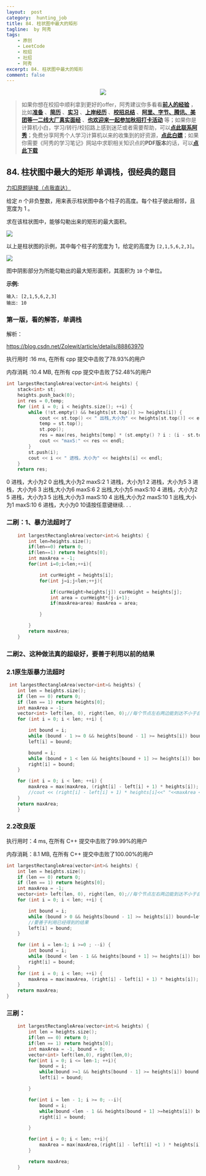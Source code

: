 ```yaml
---
layout:  post
category:  hunting_job
title: 84. 柱状图中最大的矩形
tagline:  by 阿秀
tags:
    - 原创
    - LeetCode
    - 校招
    - 社招
    - 阿秀
excerpt: 84. 柱状图中最大的矩形
comment: false
---
```






<div align="center">
  <a href="/notes/05-xiustar/01-xiustar_reading_guide/01-introduce.html#阿秀组建了一个校招学习圈子">
      <img src="https://axiu-image-bed.oss-cn-shanghai.aliyuncs.com/img/202206190108471.png">
  </a></div>



> 如果你想在校招中顺利拿到更好的offer，阿秀建议你多看看<font style="font-weight:bold; color:#4169E1;text-decoration:underline;">[前人的经验](/notes/05-xiustar/01-xiustar_reading_guide/01-introduce.md)</font> ，比如<font style="font-weight:bold; color:#4169E1;text-decoration:underline;">[准备](/notes/05-xiustar/02-campus_prepare/02-01-校招重要时间点科普.md)</font> 、<font style="font-weight:bold; color:#4169E1;text-decoration:underline;">[简历](/notes/05-xiustar/03-resume/01-00-简历开篇词.md)</font> 、<font style="font-weight:bold; color:#4169E1;text-decoration:underline;">[实习](/notes/05-xiustar/04-school_practice/20220320-从公司角度来看，为什么要招实习生.md)</font> 、<font style="font-weight:bold; color:#4169E1;text-decoration:underline;">[上岸经历](/notes/05-xiustar/09-question_answer/20220817.md)</font> 、<font style="font-weight:bold; color:#4169E1;text-decoration:underline;">[校招总结](/notes/05-xiustar/05-campus_recruitment/2020-12-16-双非渣硕的秋招之路总结（已拿抖音研发岗SP）.md)</font> 、<font style="font-weight:bold; color:#4169E1;text-decoration:underline;">[阿里、字节、腾讯、美团等一二线大厂真实面经](/notes/07-resources/01-free/04-schoolSchample.md)</font> 、<font style="font-weight:bold; color:#4169E1;text-decoration:underline;">[也欢迎来一起参加秋招打卡活动](/notes/05-xiustar/01-xiustar_reading_guide/01-introduce.html#阿秀组建了一个校招学习圈子)</font> 等；如果你是计算机小白，学习/转行/校招路上感到迷茫或者需要帮助，可以<font style="font-weight:bold; color:#4169E1;text-decoration:underline;">[点此联系阿秀](/notes/08-other/02-question.md#_4、阿秀-如何才能联系到你)</font>；免费分享阿秀个人学习计算机以来的收集到的好资源，<font style="font-weight:bold; color:#4169E1;text-decoration:underline;">[点此白嫖](/notes/07-resources/01-free/01-introduce.md)</font>；如果你需要《阿秀的学习笔记》网站中求职相关知识点的**PDF版本**的话，可以<font style="font-weight:bold; color:#4169E1;text-decoration:underline;">[点此下载](/notes/08-other/02-question.md#_5、如何下载阿秀的学习笔记内容pdf版本)</font> 



<p id="柱状图中最大的矩形"></p>



## 84. 柱状图中最大的矩形 单调栈，很经典的题目

[力扣原题链接（点我直达）](https://leetcode-cn.com/problems/largest-rectangle-in-histogram/)

给定 *n* 个非负整数，用来表示柱状图中各个柱子的高度。每个柱子彼此相邻，且宽度为 1 。

求在该柱状图中，能够勾勒出来的矩形的最大面积。

 

![](https://axiu-image-bed.oss-cn-shanghai.aliyuncs.com/img/202207032130915.png)

以上是柱状图的示例，其中每个柱子的宽度为 1，给定的高度为 `[2,1,5,6,2,3]`。

 

![](https://axiu-image-bed.oss-cn-shanghai.aliyuncs.com/img/202207032131564.png)

图中阴影部分为所能勾勒出的最大矩形面积，其面积为 `10` 个单位。

 

**示例:**

```
输入: [2,1,5,6,2,3]
输出: 10
```





### 第一版，看的解答，单调栈

解析：

https://blog.csdn.net/Zolewit/article/details/88863970

执行用时 :16 ms, 在所有 cpp 提交中击败了78.93%的用户

内存消耗 :10.4 MB, 在所有 cpp 提交中击败了52.48%的用户



```c++
int largestRectangleArea(vector<int>& heights) {
	stack<int> st;
	heights.push_back(0);
	int res = 0,temp;
	for (int i = 0; i < heights.size(); ++i) {
		while (!st.empty() && heights[st.top()] >= heights[i]) {
			cout << st.top() << " 出栈,大小为" << heights[st.top()] << endl;;
			temp = st.top();
			st.pop();
			res = max(res, heights[temp] * (st.empty() ? i : (i - st.top() - 1)));
			cout << "maxS:" << res << endl;
		}
		st.push(i);
		cout << i << " 进栈，大小为" << heights[i] << endl;
	}
	return res;


```



0 进栈，大小为2
0 出栈,大小为2
maxS:2
1 进栈，大小为1
2 进栈，大小为5
3 进栈，大小为6
3 出栈,大小为6
maxS:6
2 出栈,大小为5
maxS:10
4 进栈，大小为2
5 进栈，大小为3
5 出栈,大小为3
maxS:10
4 出栈,大小为2
maxS:10
1 出栈,大小为1
maxS:10
6 进栈，大小为0
10请按任意键继续. . .





### 二刷：1、暴力法超时了

~~~cpp
    int largestRectangleArea(vector<int>& heights) {
        int len=heights.size();
        if(len==0) return 0;
        if(len==1) return heights[0];
        int maxArea = -1;
        for(int i=0;i<len;++i){

            int curHeight = heights[i];
            for(int j=i;j<len;++j){

                if(curHeight>heights[j]) curHeight = heights[j];
                int area = curHeight*(j-i+1);
                if(maxArea<area) maxArea = area;

            }

        }
        return maxArea;
    }
~~~

### 二刷2、这种做法真的超级好，要善于利用以前的结果

### 2.1原生版暴力法超时

~~~cpp
 int largestRectangleArea(vector<int>& heights) {
	int len = heights.size();
	if (len == 0) return 0;
	if (len == 1) return heights[0];
	int maxArea = -1;
	vector<int> left(len, 0), right(len, 0);//每个节点左右两边能到达不小于自己高度的最大距离
	for (int i = 0; i < len; ++i) {

		int bound = i;
		while (bound - 1 >= 0 && heights[bound - 1] >= heights[i]) bound--;
		left[i] = bound;

		bound = i;
		while (bound + 1 < len && heights[bound + 1] >= heights[i]) bound++;
		right[i] = bound;
	}

	for (int i = 0; i < len; ++i) {
		maxArea = max(maxArea, (right[i] - left[i] + 1) * heights[i]);
		//cout << (right[i] - left[i] + 1) * heights[i]<<" "<<maxArea << endl;
	}
	return maxArea;
    }
~~~



### 2.2改良版

执行用时：4 ms, 在所有 C++ 提交中击败了99.99%的用户

内存消耗：8.1 MB, 在所有 C++ 提交中击败了100.00%的用户

~~~cpp
int largestRectangleArea(vector<int>& heights) {
	int len = heights.size();
	if (len == 0) return 0;
	if (len == 1) return heights[0];
	int maxArea = -1;
	vector<int> left(len, 0), right(len, 0);//每个节点左右两边能到达不小于自己高度的最大距离
	for (int i = 0; i < len; ++i) {

		int bound = i;
		while (bound > 0 && heights[bound - 1] >= heights[i]) bound=left[bound-1];//，如果说bound -1 的值已经很小了，直接用就行，就不用再自己慢慢遍历了，左边最小就是0了，右边最大也就是len-1
		//要善于利用已经得到的结果
		left[i] = bound;
	}

	for (int i = len-1; i >=0 ; --i) {
		int bound = i;
		while (bound < len - 1 && heights[bound + 1] >= heights[i]) bound = right[bound + 1];
		right[i] = bound;
	}
	for (int i = 0; i < len; ++i) {
		maxArea = max(maxArea, (right[i] - left[i] + 1) * heights[i]);
	}
	return maxArea;
}
~~~





### 三刷：

~~~cpp
    int largestRectangleArea(vector<int>& heights) {
        int len = heights.size();
        if(len == 0) return 0;
        if(len == 1) return heights[0];
        int maxArea = -1, bound = 0;
        vector<int> left(len,0), right(len,0);
        for(int i = 0; i <= len-1; ++i){
            bound = i;
            while(bound >=1 && heights[bound - 1] >= heights[i]) bound = left[bound - 1];
            left[i] = bound;

        }

        for(int i = len - 1; i >= 0; --i){
            bound = i;
            while(bound <len - 1 && heights[bound + 1] >=heights[i]) bound = right[bound + 1];
            right[i] = bound;

        }

        for(int i = 0; i < len; ++i){
            maxArea = max(maxArea,(right[i] - left[i] +1 ) * heights[i]);
        }

        return maxArea;
    }
~~~

<p id="最大矩形"></p>



